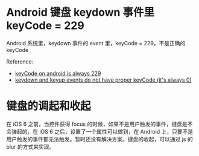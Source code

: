 # Android 键盘 keydown 事件里 keyCode = 229

Android 系统里，keydown 事件的 event 里，keyCode = 229，不是正确的 keyCode

Reference:
- [keyCode on android is always 229](https://stackoverflow.com/questions/36753548/keycode-on-android-is-always-229)
- [keydown and keyup events do not have proper keyCode (it's always 0)](https://bugs.chromium.org/p/chromium/issues/detail?id=118639)




# 键盘的调起和收起

在 iOS 6 之前，当控件获得 focus 的时候，如果不是用户触发的事件，键盘是不会弹起的，在 iOS 6 之后，设置了一个属性可以做到，在 Android 上，只要不是用户触发的事件都无法触发。暂时还没有解决方案。键盘的收起，可以通过 js 的 blur 的方式来实现。
